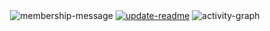 <div align="center">
<img alt="membership-message" src="https://img.shields.io/badge/A%20member%20for%2002%20years,%2007%20months,%2027%20days,%2019%20hours,%2013%20minutes%20and%2046%20seconds-grey"> <a href="https://github.com/davoudarsalani/davoudarsalani/actions/workflows/update-readme.yml"><img alt="update-readme" src="https://github.com/davoudarsalani/davoudarsalani/actions/workflows/update-readme.yml/badge.svg"></a>
<img alt="activity-graph" src="https://activity-graph.herokuapp.com/graph?username=davoudarsalani&custom_title=davoudarsalani%20activity%20graph&hide_border=true&theme=react-dark"></div>

